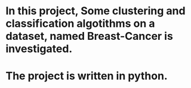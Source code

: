 # In this project, Some clustering and classification algotithms on a dataset, named Breast-Cancer is investigated. 
# The project is written in python.
